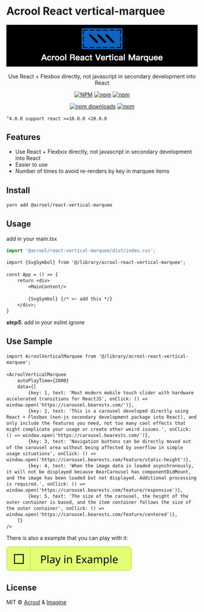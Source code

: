 # Acrool React vertical-marquee

<a href="https://acrool-react-vertical-marquee.pages.dev/" title="Acrool React vertical-marquee - Vertical Marquee">
    <img src="https://raw.githubusercontent.com/acrool/acrool-react-vertical-marquee/main/example/public/og.png" alt="Acrool React Vertical Marquee Logo"/>
</a>

<p align="center">
   Use React + Flexbox directly, not javascript in secondary development into React
</p>



<div align="center">

[![NPM](https://img.shields.io/npm/v/@acrool/react-vertical-marquee.svg?style=for-the-badge)](https://www.npmjs.com/package/@acrool/react-vertical-marquee)
[![npm](https://img.shields.io/bundlejs/size/@acrool/react-vertical-marquee?style=for-the-badge)](https://github.com/acrool/react-vertical-marquee/blob/main/LICENSE)
[![npm](https://img.shields.io/npm/l/@acrool/react-vertical-marquee?style=for-the-badge)](https://github.com/acrool/acrool-react-vertical-marquee/blob/main/LICENSE)

[![npm downloads](https://img.shields.io/npm/dm/@acrool/react-vertical-marquee.svg?style=for-the-badge)](https://www.npmjs.com/package/@acrool/react-vertical-marquee)
[![npm](https://img.shields.io/npm/dt/@acrool/react-vertical-marquee.svg?style=for-the-badge)](https://www.npmjs.com/package/@acrool/react-vertical-marquee)

</div>


`^4.0.0 support react >=18.0.0 <20.0.0`


## Features

- Use React + Flexbox directly, not javascript in secondary development into React
- Easier to use
- Number of times to avoid re-renders by key in marquee items


## Install

```bash
yarn add @acrool/react-vertical-marquee
```

## Usage

add in your main.tsx

```ts
import '@acrool/react-vertical-marquee/dist/index.css';
```


```tsx
import {SvgSymbol} from '@/library/acrool-react-vertical-marquee';

const App = () => {
    return <div>
        <MainContent/>

        {SvgSymbol} {/* <~ add this */}
    </div>;
}
```

***step5.*** add in your eslint ignore


## Use Sample

```tsx
import AcroolVerticalMarquee from '@/library/acrool-react-vertical-marquee';

<AcroolVerticalMarquee
    autoPlayTime={2000}
    data={[
        {key: 1, text: 'Most modern mobile touch slider with hardware accelerated transitions for ReactJS', onClick: () => window.open('https://carousel.bearests.com/')},
        {key: 2, text: 'This is a carousel developed directly using React + Flexbox (non-js secondary development package into React), and only include the features you need, not too many cool effects that might complicate your usage or create other weird issues.', onClick: () => window.open('https://carousel.bearests.com/')},
        {key: 3, text: 'Navigation buttons can be directly moved out of the carousel area without being affected by overflow in simple usage situations', onClick: () => window.open('https://carousel.bearests.com/feature/static-height')},
        {key: 4, text: 'When the image data is loaded asynchronously, it will not be displayed because BearCarousel has componentDidMount, and the image has been loaded but not displayed. Additional processing is required.', onClick: () => window.open('https://carousel.bearests.com/feature/responsive')},
        {key: 5, text: 'The size of the carousel, the height of the outer container is based, and the item container follows the size of the outer container', onClick: () => window.open('https://carousel.bearests.com/feature/centered')},
    ]}
/>
```


There is also a example that you can play with it:

[![Play react-editext-example](https://raw.githubusercontent.com/acrool/acrool-react-vertical-marquee/main/play-in-example-button.svg)](https://acrool-react-vertical-marquee.pages.dev)


## License

MIT © [Acrool](https://github.com/acrool) & [Imagine](https://github.com/imagine10255)
